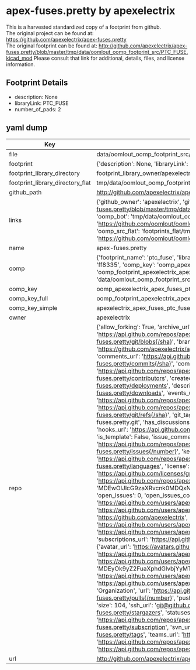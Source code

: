 # apex-fuses.pretty by apexelectrix  
This is a harvested standardized copy of a footprint from github.  
The original project can be found at:  
https://github.com/apexelectrix/apex-fuses.pretty  
The original footprint can be found at:
http://github.com/apexelectrix/apex-fuses.pretty/blob/master/tmp/data/oomlout_oomp_footprint_src/PTC_FUSE.kicad_mod
Please consult that link for additional, details, files, and license information.  
## Footprint Details
* description: None  
* libraryLink: PTC_FUSE  
* number_of_pads: 2  
## yaml dump  
| Key | Value |  
| --- | --- |  
| file | data/oomlout_oomp_footprint_src/apex-fuses.pretty/PTC_FUSE.kicad_mod |  
| footprint | {'description': None, 'libraryLink': 'PTC_FUSE', 'number_of_pads': 2} |  
| footprint_library_directory | footprint_library_owner/apexelectrix_apex-fuses.pretty |  
| footprint_library_directory_flat | tmp/data/oomlout_oomp_footprint_src/footprints_flat/apexelectrix_apex_fuses_ptc_fuse/working |  
| github_path | http://github.com/apexelectrix/apex-fuses.pretty/blob/master/tmp/data/oomlout_oomp_footprint_src/PTC_FUSE.kicad_mod |  
| links | {'github_owner': 'apexelectrix', 'github_repo_name': 'apex-fuses.pretty', 'github_src': 'http://github.com/apexelectrix/apex-fuses.pretty/blob/master/tmp/data/oomlout_oomp_footprint_src/PTC_FUSE.kicad_mod', 'github_src_repo': 'https://github.com/apexelectrix/apex-fuses.pretty', 'oomp_bot': 'tmp/data/oomlout_oomp_footprint_src/footprints/apexelectrix_apex_fuses_ptc_fuse/working', 'oomp_bot_github': 'https://github.com/oomlout/oomlout_oomp_footprint_bot/tree/main/tmp/data/oomlout_oomp_footprint_src/footprints/apexelectrix_apex_fuses_ptc_fuse/working', 'oomp_src_flat': 'footprints_flat/tmp/data/oomlout_oomp_footprint_src/footprints_flat/apexelectrix_apex_fuses_ptc_fuse/working', 'oomp_src_flat_github': 'https://github.com/oomlout/oomlout_oomp_footprint_src/tree/main/tmp/data/oomlout_oomp_footprint_src/footprints_flat/apexelectrix_apex_fuses_ptc_fuse/working'} |  
| name | apex-fuses.pretty |  
| oomp | {'footprint_name': 'ptc_fuse', 'library_name': 'apex_fuses', 'md5': 'ff83358c4ad89454c3218d1543bc9e56', 'md5_10': 'ff83358c4a', 'md5_5': 'ff833', 'md5_6': 'ff8335', 'oomp_key': 'oomp_apexelectrix_apex_fuses_ptc_fuse', 'oomp_key_extra': 'oomp_footprint_apexelectrix_apex_fuses_ptc_fuse', 'oomp_key_full': 'oomp_footprint_apexelectrix_apex_fuses_ptc_fuse_ff8335', 'oomp_key_simple': 'apexelectrix_apex_fuses_ptc_fuse', 'original_filename': 'data/oomlout_oomp_footprint_src/apex-fuses.pretty/PTC_FUSE.kicad_mod', 'owner_name': 'apexelectrix'} |  
| oomp_key | oomp_apexelectrix_apex_fuses_ptc_fuse |  
| oomp_key_full | oomp_footprint_apexelectrix_apex_fuses_ptc_fuse |  
| oomp_key_simple | apexelectrix_apex_fuses_ptc_fuse |  
| owner | apexelectrix |  
| repo | {'allow_forking': True, 'archive_url': 'https://api.github.com/repos/apexelectrix/apex-fuses.pretty/{archive_format}{/ref}', 'archived': False, 'assignees_url': 'https://api.github.com/repos/apexelectrix/apex-fuses.pretty/assignees{/user}', 'blobs_url': 'https://api.github.com/repos/apexelectrix/apex-fuses.pretty/git/blobs{/sha}', 'branches_url': 'https://api.github.com/repos/apexelectrix/apex-fuses.pretty/branches{/branch}', 'clone_url': 'https://github.com/apexelectrix/apex-fuses.pretty.git', 'collaborators_url': 'https://api.github.com/repos/apexelectrix/apex-fuses.pretty/collaborators{/collaborator}', 'comments_url': 'https://api.github.com/repos/apexelectrix/apex-fuses.pretty/comments{/number}', 'commits_url': 'https://api.github.com/repos/apexelectrix/apex-fuses.pretty/commits{/sha}', 'compare_url': 'https://api.github.com/repos/apexelectrix/apex-fuses.pretty/compare/{base}...{head}', 'contents_url': 'https://api.github.com/repos/apexelectrix/apex-fuses.pretty/contents/{+path}', 'contributors_url': 'https://api.github.com/repos/apexelectrix/apex-fuses.pretty/contributors', 'created_at': '2015-08-08T21:41:46Z', 'default_branch': 'master', 'deployments_url': 'https://api.github.com/repos/apexelectrix/apex-fuses.pretty/deployments', 'description': 'Kicad footprints for various fuses', 'disabled': False, 'downloads_url': 'https://api.github.com/repos/apexelectrix/apex-fuses.pretty/downloads', 'events_url': 'https://api.github.com/repos/apexelectrix/apex-fuses.pretty/events', 'fork': False, 'forks': 0, 'forks_count': 0, 'forks_url': 'https://api.github.com/repos/apexelectrix/apex-fuses.pretty/forks', 'full_name': 'apexelectrix/apex-fuses.pretty', 'git_commits_url': 'https://api.github.com/repos/apexelectrix/apex-fuses.pretty/git/commits{/sha}', 'git_refs_url': 'https://api.github.com/repos/apexelectrix/apex-fuses.pretty/git/refs{/sha}', 'git_tags_url': 'https://api.github.com/repos/apexelectrix/apex-fuses.pretty/git/tags{/sha}', 'git_url': 'git://github.com/apexelectrix/apex-fuses.pretty.git', 'has_discussions': False, 'has_downloads': True, 'has_issues': True, 'has_pages': False, 'has_projects': True, 'has_wiki': True, 'homepage': None, 'hooks_url': 'https://api.github.com/repos/apexelectrix/apex-fuses.pretty/hooks', 'html_url': 'https://github.com/apexelectrix/apex-fuses.pretty', 'id': 40417205, 'is_template': False, 'issue_comment_url': 'https://api.github.com/repos/apexelectrix/apex-fuses.pretty/issues/comments{/number}', 'issue_events_url': 'https://api.github.com/repos/apexelectrix/apex-fuses.pretty/issues/events{/number}', 'issues_url': 'https://api.github.com/repos/apexelectrix/apex-fuses.pretty/issues{/number}', 'keys_url': 'https://api.github.com/repos/apexelectrix/apex-fuses.pretty/keys{/key_id}', 'labels_url': 'https://api.github.com/repos/apexelectrix/apex-fuses.pretty/labels{/name}', 'language': None, 'languages_url': 'https://api.github.com/repos/apexelectrix/apex-fuses.pretty/languages', 'license': {'key': 'gpl-2.0', 'name': 'GNU General Public License v2.0', 'node_id': 'MDc6TGljZW5zZTg=', 'spdx_id': 'GPL-2.0', 'url': 'https://api.github.com/licenses/gpl-2.0'}, 'merges_url': 'https://api.github.com/repos/apexelectrix/apex-fuses.pretty/merges', 'milestones_url': 'https://api.github.com/repos/apexelectrix/apex-fuses.pretty/milestones{/number}', 'mirror_url': None, 'name': 'apex-fuses.pretty', 'network_count': 0, 'node_id': 'MDEwOlJlcG9zaXRvcnk0MDQxNzIwNQ==', 'notifications_url': 'https://api.github.com/repos/apexelectrix/apex-fuses.pretty/notifications{?since,all,participating}', 'open_issues': 0, 'open_issues_count': 0, 'organization': {'avatar_url': 'https://avatars.githubusercontent.com/u/6211642?v=4', 'events_url': 'https://api.github.com/users/apexelectrix/events{/privacy}', 'followers_url': 'https://api.github.com/users/apexelectrix/followers', 'following_url': 'https://api.github.com/users/apexelectrix/following{/other_user}', 'gists_url': 'https://api.github.com/users/apexelectrix/gists{/gist_id}', 'gravatar_id': '', 'html_url': 'https://github.com/apexelectrix', 'id': 6211642, 'login': 'apexelectrix', 'node_id': 'MDEyOk9yZ2FuaXphdGlvbjYyMTE2NDI=', 'organizations_url': 'https://api.github.com/users/apexelectrix/orgs', 'received_events_url': 'https://api.github.com/users/apexelectrix/received_events', 'repos_url': 'https://api.github.com/users/apexelectrix/repos', 'site_admin': False, 'starred_url': 'https://api.github.com/users/apexelectrix/starred{/owner}{/repo}', 'subscriptions_url': 'https://api.github.com/users/apexelectrix/subscriptions', 'type': 'Organization', 'url': 'https://api.github.com/users/apexelectrix'}, 'owner': {'avatar_url': 'https://avatars.githubusercontent.com/u/6211642?v=4', 'events_url': 'https://api.github.com/users/apexelectrix/events{/privacy}', 'followers_url': 'https://api.github.com/users/apexelectrix/followers', 'following_url': 'https://api.github.com/users/apexelectrix/following{/other_user}', 'gists_url': 'https://api.github.com/users/apexelectrix/gists{/gist_id}', 'gravatar_id': '', 'html_url': 'https://github.com/apexelectrix', 'id': 6211642, 'login': 'apexelectrix', 'node_id': 'MDEyOk9yZ2FuaXphdGlvbjYyMTE2NDI=', 'organizations_url': 'https://api.github.com/users/apexelectrix/orgs', 'received_events_url': 'https://api.github.com/users/apexelectrix/received_events', 'repos_url': 'https://api.github.com/users/apexelectrix/repos', 'site_admin': False, 'starred_url': 'https://api.github.com/users/apexelectrix/starred{/owner}{/repo}', 'subscriptions_url': 'https://api.github.com/users/apexelectrix/subscriptions', 'type': 'Organization', 'url': 'https://api.github.com/users/apexelectrix'}, 'private': False, 'pulls_url': 'https://api.github.com/repos/apexelectrix/apex-fuses.pretty/pulls{/number}', 'pushed_at': '2015-08-08T21:42:08Z', 'releases_url': 'https://api.github.com/repos/apexelectrix/apex-fuses.pretty/releases{/id}', 'size': 104, 'ssh_url': 'git@github.com:apexelectrix/apex-fuses.pretty.git', 'stargazers_count': 0, 'stargazers_url': 'https://api.github.com/repos/apexelectrix/apex-fuses.pretty/stargazers', 'statuses_url': 'https://api.github.com/repos/apexelectrix/apex-fuses.pretty/statuses/{sha}', 'subscribers_count': 2, 'subscribers_url': 'https://api.github.com/repos/apexelectrix/apex-fuses.pretty/subscribers', 'subscription_url': 'https://api.github.com/repos/apexelectrix/apex-fuses.pretty/subscription', 'svn_url': 'https://github.com/apexelectrix/apex-fuses.pretty', 'tags_url': 'https://api.github.com/repos/apexelectrix/apex-fuses.pretty/tags', 'teams_url': 'https://api.github.com/repos/apexelectrix/apex-fuses.pretty/teams', 'temp_clone_token': None, 'topics': [], 'trees_url': 'https://api.github.com/repos/apexelectrix/apex-fuses.pretty/git/trees{/sha}', 'updated_at': '2015-08-08T21:41:46Z', 'url': 'https://api.github.com/repos/apexelectrix/apex-fuses.pretty', 'visibility': 'public', 'watchers': 0, 'watchers_count': 0, 'web_commit_signoff_required': False} |  
| url | http://github.com/apexelectrix/apex-fuses.pretty |  

